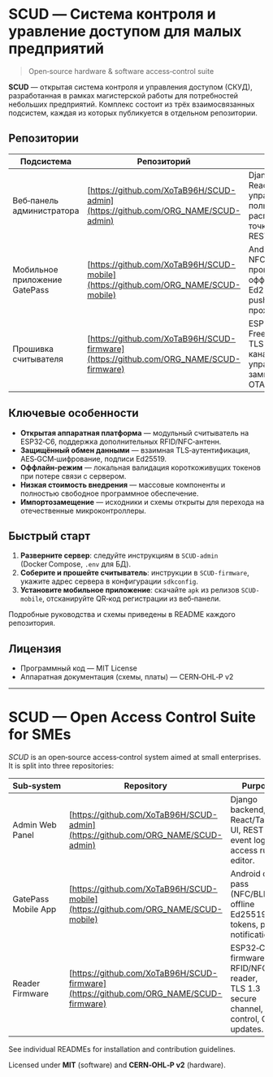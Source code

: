 # SCUD — Система контроля и уравление доступом для малых предприятий

> Open‑source hardware & software access‑control suite

**SCUD** — открытая система контроля и управления доступом (СКУД), разработанная в рамках магистерской работы для потребностей небольших предприятий. Комплекс состоит из трёх взаимосвязанных подсистем, каждая из которых публикуется в отдельном репозитории.

## Репозитории

| Подсистема                    | Репозиторий                                                                                   | Назначение                                                                                                 |
| ----------------------------- | --------------------------------------------------------------------------------------------- | ---------------------------------------------------------------------------------------------------------- |
| Веб‑панель администратора     | [https://github.com/XoTaB96H/SCUD-admin](https://github.com/ORG_NAME/SCUD-admin)       | Django backend + React/Tailwind UI; управление пользователями, расписаниями и точками доступа; REST API.   |
| Мобильное приложение GatePass | [https://github.com/XoTaB96H/SCUD-mobile](https://github.com/ORG_NAME/SCUD-mobile)     | Android (Kotlin). NFC/BLE «цифровой пропуск», оффлайн‑токены Ed25519, push‑уведомления о проходах.         |
| Прошивка считывателя          | [https://github.com/XoTaB96H/SCUD-firmware](https://github.com/ORG_NAME/SCUD-firmware) | ESP32‑C6 + FreeRTOS. RFID/NFC, TLS 1.3‑защищённый канал с сервером, управление реле замка, OTA‑обновления. |



## Ключевые особенности

* **Открытая аппаратная платформа** — модульный считыватель на ESP32‑C6, поддержка дополнительных RFID/NFC‑антенн.
* **Защищённый обмен данными** — взаимная TLS‑аутентификация, AES‑GCM‑шифрование, подписи Ed25519.
* **Оффлайн‑режим** — локальная валидация короткоживущих токенов при потере связи с сервером.
* **Низкая стоимость внедрения** — массовые компоненты и полностью свободное программное обеспечение.
* **Импортозамещение** — исходники и схемы открыты для перехода на отечественные микроконтроллеры.

## Быстрый старт

1. **Разверните сервер**: следуйте инструкциям в `SCUD-admin` (Docker Compose, `.env` для БД).
2. **Соберите и прошейте считыватель**: инструкции в `SCUD-firmware`, укажите адрес сервера в конфигурации `sdkconfig`.
3. **Установите мобильное приложение**: скачайте `apk` из релизов `SCUD-mobile`, отсканируйте QR‑код регистрации из веб‑панели.

Подробные руководства и схемы приведены в README каждого репозитория.

## Лицензия

* Программный код — MIT License
* Аппаратная документация (схемы, платы) — CERN‑OHL‑P v2

---

# SCUD — Open Access Control Suite for SMEs

*SCUD* is an open‑source access‑control system aimed at small enterprises. It is split into three repositories:

| Sub‑system          | Repository                                                                                    | Purpose                                                                                 |
| ------------------- | --------------------------------------------------------------------------------------------- | --------------------------------------------------------------------------------------- |
| Admin Web Panel     | [https://github.com/XoTaB96H/SCUD-admin](https://github.com/ORG_NAME/SCUD-admin)       | Django backend, React/Tailwind UI, REST API, event log, access rule editor.             |
| GatePass Mobile App | [https://github.com/XoTaB96H/SCUD-mobile](https://github.com/ORG_NAME/SCUD-mobile)     | Android digital pass (NFC/BLE), offline Ed25519 tokens, push notifications.             |
| Reader Firmware     | [https://github.com/XoTaB96H/SCUD-firmware](https://github.com/ORG_NAME/SCUD-firmware) | ESP32‑C6 firmware, RFID/NFC reader, TLS 1.3 secure channel, relay control, OTA updates. |

See individual READMEs for installation and contribution guidelines.

Licensed under **MIT** (software) and **CERN‑OHL‑P v2** (hardware).
